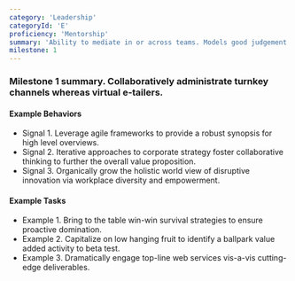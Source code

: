 ```yaml
---
category: 'Leadership'
categoryId: 'E'
proficiency: 'Mentorship'
summary: 'Ability to mediate in or across teams. Models good judgement and business decisions to complete work. Willingness to give or receive guidance to improve overall skills and abilities, leaving a positive impact through leading by example.'
milestone: 1
---
```


### Milestone 1 summary. Collaboratively administrate turnkey channels whereas virtual e-tailers.

#### Example Behaviors

- Signal 1. Leverage agile frameworks to provide a robust synopsis for high level overviews.
- Signal 2. Iterative approaches to corporate strategy foster collaborative thinking to further the overall value proposition.
- Signal 3. Organically grow the holistic world view of disruptive innovation via workplace diversity and empowerment.

#### Example Tasks

- Example 1. Bring to the table win-win survival strategies to ensure proactive domination.
- Example 2. Capitalize on low hanging fruit to identify a ballpark value added activity to beta test.
- Example 3. Dramatically engage top-line web services vis-a-vis cutting-edge deliverables.
